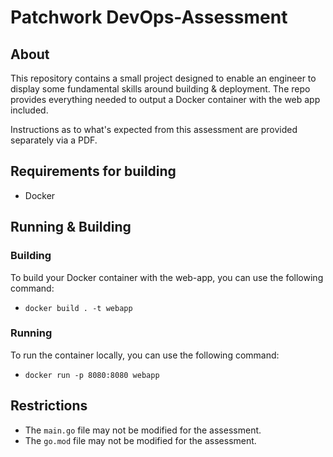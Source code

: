 # Patchwork DevOps-Assessment
## About
This repository contains a small project designed to enable an engineer to display some fundamental skills around building & deployment. The repo provides everything needed to output a Docker container with the web app included.

Instructions as to what's expected from this assessment are provided separately via a PDF. 

## Requirements for building
- Docker

## Running & Building
### Building
To build your Docker container with the web-app, you can use the following command:
- `docker build . -t webapp`

### Running
To run the container locally, you can use the following command:
- `docker run -p 8080:8080 webapp`

## Restrictions
- The `main.go` file may not be modified for the assessment.
- The `go.mod` file may not be modified for the assessment. 
